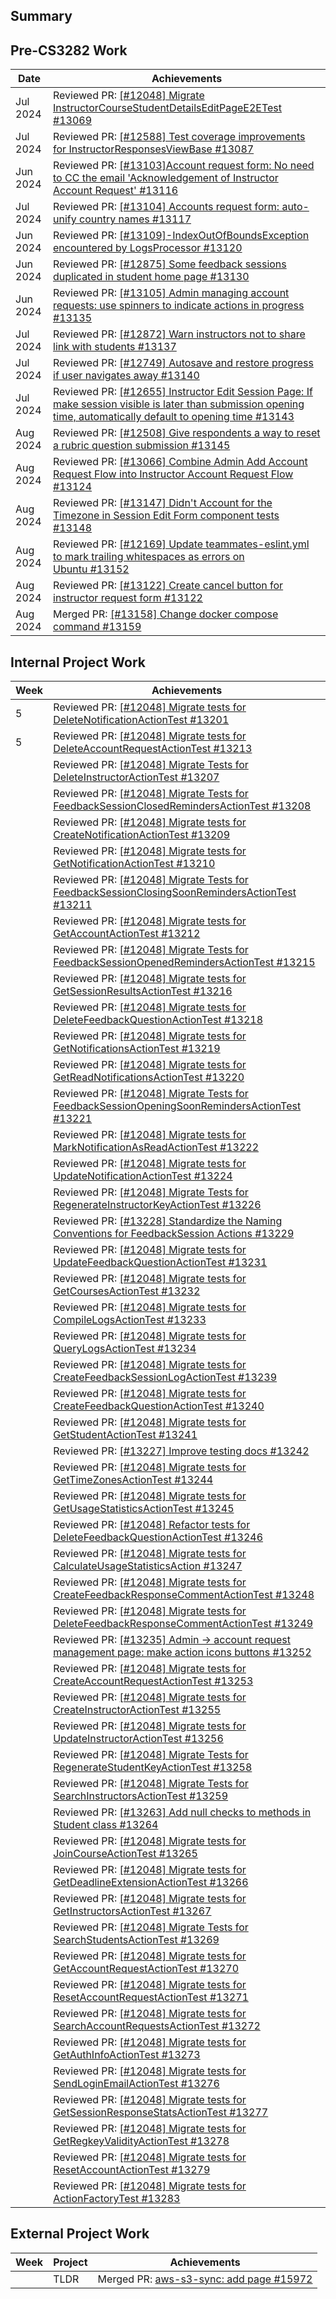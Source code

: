 ## Summary

## Pre-CS3282 Work

| Date        | Achievements                                                                                                                                                                                                   |
| ----------- | -------------------------------------------------------------------------------------------------------------------------------------------------------------------------------------------------------------- |
| Jul 2024 | Reviewed PR: [[#12048] Migrate InstructorCourseStudentDetailsEditPageE2ETest #13069](https://github.com/TEAMMATES/teammates/pull/13069)                                                                              |
| Jul 2024  | Reviewed PR: [[#12588] Test coverage improvements for InstructorResponsesViewBase #13087](https://github.com/TEAMMATES/teammates/pull/13087)                                                                                 |
| Jun 2024  | Reviewed PR: [[#13103]Account request form: No need to CC the email 'Acknowledgement of Instructor Account Request' #13116](https://github.com/TEAMMATES/teammates/pull/13116)                                                                           |
| Jul 2024 | Reviewed PR: [[#13104] Accounts request form: auto-unify country names #13117](https://github.com/TEAMMATES/teammates/pull/13117)                                              |
| Jun 2024 | Reviewed PR: [[#13109]-IndexOutOfBoundsException encountered by LogsProcessor #13120](https://github.com/TEAMMATES/teammates/pull/13120)                                                                                           |
| Jun 2024 | Reviewed PR: [[#12875] Some feedback sessions duplicated in student home page #13130](https://github.com/TEAMMATES/teammates/pull/13130)                                                                                  |
| Jun 2024 | Reviewed PR: [[#13105] Admin managing account requests: use spinners to indicate actions in progress #13135](https://github.com/TEAMMATES/teammates/pull/13135)                                                                                                          |
| Jul 2024  | Reviewed PR: [[#12872] Warn instructors not to share link with students #13137](https://github.com/TEAMMATES/teammates/pull/13137)                                                                                                       |
| Jul 2024 | Reviewed PR: [[#12749] Autosave and restore progress if user navigates away #13140](https://github.com/TEAMMATES/teammates/pull/13140)                                                                                     |
| Jul 2024 | Reviewed PR: [[#12655] Instructor Edit Session Page: If make session visible is later than submission opening time, automatically default to opening time #13143](https://github.com/TEAMMATES/teammates/pull/13143)                                                                      |
| Aug 2024 | Reviewed PR: [[#12508] Give respondents a way to reset a rubric question submission #13145](https://github.com/TEAMMATES/teammates/pull/13145)                                                            |
| Aug 2024  | Reviewed PR: [[#13066] Combine Admin Add Account Request Flow into Instructor Account Request Flow #13124](https://github.com/TEAMMATES/teammates/pull/13124)                                                                            |
| Aug 2024  | Reviewed PR: [[#13147] Didn't Account for the Timezone in Session Edit Form component tests #13148](https://github.com/TEAMMATES/teammates/pull/13148)                                                                               |
| Aug 2024  | Reviewed PR: [[#12169] Update teammates-eslint.yml to mark trailing whitespaces as errors on Ubuntu #13152](https://github.com/TEAMMATES/teammates/issues/13152)                                                                                                              |
| Aug 2024  | Reviewed PR: [[#13122] Create cancel button for instructor request form #13122](https://github.com/TEAMMATES/teammates/pull/13122)                                                                 |
| Aug 2024  | Merged PR: [[#13158] Change docker compose command #13159](https://github.com/TEAMMATES/teammates/pull/13159)                                                                 |

## Internal Project Work

| Week | Achievements                                                                                                                                          |
| ---- | ----------------------------------------------------------------------------------------------------------------------------------------------------- |
| 5    | Reviewed PR: [[#12048] Migrate tests for DeleteNotificationActionTest #13201](https://github.com/TEAMMATES/teammates/pull/13201)                  |
| 5    | Reviewed PR: [[#12048] Migrate tests for DeleteAccountRequestActionTest #13213](https://github.com/TEAMMATES/teammates/pull/13213)                    |
|  | Reviewed PR: [[#12048] Migrate Tests for DeleteInstructorActionTest #13207](https://github.com/TEAMMATES/teammates/pull/13207) |
|  | Reviewed PR: [[#12048] Migrate Tests for FeedbackSessionClosedRemindersActionTest #13208](https://github.com/TEAMMATES/teammates/pull/13208) |
|  | Reviewed PR: [[#12048] Migrate tests for CreateNotificationActionTest #13209](https://github.com/TEAMMATES/teammates/pull/13209) |
|  | Reviewed PR: [[#12048] Migrate tests for GetNotificationActionTest #13210](https://github.com/TEAMMATES/teammates/pull/13210) |
|  | Reviewed PR: [[#12048] Migrate Tests for FeedbackSessionClosingSoonRemindersActionTest #13211](https://github.com/TEAMMATES/teammates/pull/13211) |
|  | Reviewed PR: [[#12048] Migrate tests for GetAccountActionTest #13212](https://github.com/TEAMMATES/teammates/pull/13212) |
|  | Reviewed PR: [[#12048] Migrate Tests for FeedbackSessionOpenedRemindersActionTest #13215](https://github.com/TEAMMATES/teammates/pull/13215) |
|  | Reviewed PR: [[#12048] Migrate tests for GetSessionResultsActionTest #13216](https://github.com/TEAMMATES/teammates/pull/13216) |
|  | Reviewed PR: [[#12048] Migrate tests for DeleteFeedbackQuestionActionTest #13218](https://github.com/TEAMMATES/teammates/pull/13218) |
|  | Reviewed PR: [[#12048] Migrate tests for GetNotificationsActionTest #13219](https://github.com/TEAMMATES/teammates/pull/13219) |
|  | Reviewed PR: [[#12048] Migrate tests for GetReadNotificationsActionTest #13220](https://github.com/TEAMMATES/teammates/pull/13220) |
|  | Reviewed PR: [[#12048] Migrate Tests for FeedbackSessionOpeningSoonRemindersActionTest #13221](https://github.com/TEAMMATES/teammates/pull/13221) |
|  | Reviewed PR: [[#12048] Migrate tests for MarkNotificationAsReadActionTest #13222](https://github.com/TEAMMATES/teammates/pull/13222) |
|  | Reviewed PR: [[#12048] Migrate tests for UpdateNotificationActionTest #13224](https://github.com/TEAMMATES/teammates/pull/13224) |
|  | Reviewed PR: [[#12048] Migrate Tests for RegenerateInstructorKeyActionTest #13226](https://github.com/TEAMMATES/teammates/pull/13226) |
|  | Reviewed PR: [[#13228] Standardize the Naming Conventions for FeedbackSession Actions #13229](https://github.com/TEAMMATES/teammates/pull/13229) |
|  | Reviewed PR: [[#12048] Migrate tests for UpdateFeedbackQuestionActionTest #13231](https://github.com/TEAMMATES/teammates/pull/13231) |
|  | Reviewed PR: [[#12048] Migrate tests for GetCoursesActionTest #13232](https://github.com/TEAMMATES/teammates/pull/13232) |
|  | Reviewed PR: [[#12048] Migrate tests for CompileLogsActionTest #13233](https://github.com/TEAMMATES/teammates/pull/13233) |
|  | Reviewed PR: [[#12048] Migrate tests for QueryLogsActionTest #13234](https://github.com/TEAMMATES/teammates/pull/13234) |
|  | Reviewed PR: [[#12048] Migrate tests for CreateFeedbackSessionLogActionTest #13239](https://github.com/TEAMMATES/teammates/pull/13239) |
|  | Reviewed PR: [[#12048] Migrate tests for CreateFeedbackQuestionActionTest #13240](https://github.com/TEAMMATES/teammates/pull/13240) |
|  | Reviewed PR: [[#12048] Migrate tests for GetStudentActionTest #13241](https://github.com/TEAMMATES/teammates/pull/13241) |
|  | Reviewed PR: [[#13227] Improve testing docs #13242](https://github.com/TEAMMATES/teammates/pull/13242) |
|  | Reviewed PR: [[#12048] Migrate tests for GetTimeZonesActionTest #13244](https://github.com/TEAMMATES/teammates/pull/13244) |
|  | Reviewed PR: [[#12048] Migrate tests for GetUsageStatisticsActionTest #13245](https://github.com/TEAMMATES/teammates/pull/13245) |
|  | Reviewed PR: [[#12048] Refactor tests for DeleteFeedbackQuestionActionTest #13246](https://github.com/TEAMMATES/teammates/pull/13246) |
|  | Reviewed PR: [[#12048] Migrate tests for CalculateUsageStatisticsAction #13247](https://github.com/TEAMMATES/teammates/pull/13247) |
|  | Reviewed PR: [[#12048] Migrate tests for CreateFeedbackResponseCommentActionTest #13248](https://github.com/TEAMMATES/teammates/pull/13248) |
|  | Reviewed PR: [[#12048] Migrate tests for DeleteFeedbackResponseCommentActionTest #13249](https://github.com/TEAMMATES/teammates/pull/13249) |
|  | Reviewed PR: [[#13235] Admin -> account request management page: make action icons buttons #13252](https://github.com/TEAMMATES/teammates/pull/13252) |
|  | Reviewed PR: [[#12048] Migrate tests for CreateAccountRequestActionTest #13253](https://github.com/TEAMMATES/teammates/pull/13253) |
|  | Reviewed PR: [[#12048] Migrate tests for CreateInstructorActionTest #13255](https://github.com/TEAMMATES/teammates/pull/13255) |
|  | Reviewed PR: [[#12048] Migrate tests for UpdateInstructorActionTest #13256](https://github.com/TEAMMATES/teammates/pull/13256) |
|  | Reviewed PR: [[#12048] Migrate Tests for RegenerateStudentKeyActionTest #13258](https://github.com/TEAMMATES/teammates/pull/13258) |
|  | Reviewed PR: [[#12048] Migrate Tests for SearchInstructorsActionTest #13259](https://github.com/TEAMMATES/teammates/pull/13259) |
|  | Reviewed PR: [[#13263] Add null checks to methods in Student class #13264](https://github.com/TEAMMATES/teammates/pull/13264) |
|  | Reviewed PR: [[#12048] Migrate tests for JoinCourseActionTest #13265](https://github.com/TEAMMATES/teammates/pull/13265) |
|  | Reviewed PR: [[#12048] Migrate tests for GetDeadlineExtensionActionTest #13266](https://github.com/TEAMMATES/teammates/pull/13266) |
|  | Reviewed PR: [[#12048] Migrate tests for GetInstructorsActionTest #13267](https://github.com/TEAMMATES/teammates/pull/13267) |
|  | Reviewed PR: [[#12048] Migrate Tests for SearchStudentsActionTest #13269](https://github.com/TEAMMATES/teammates/pull/13269) |
|  | Reviewed PR: [[#12048] Migrate tests for GetAccountRequestActionTest #13270](https://github.com/TEAMMATES/teammates/pull/13270) |
|  | Reviewed PR: [[#12048] Migrate tests for ResetAccountRequestActionTest #13271](https://github.com/TEAMMATES/teammates/pull/13271) |
|  | Reviewed PR: [[#12048] Migrate tests for SearchAccountRequestsActionTest #13272](https://github.com/TEAMMATES/teammates/pull/13272) |
|  | Reviewed PR: [[#12048] Migrate tests for GetAuthInfoActionTest #13273](https://github.com/TEAMMATES/teammates/pull/13273) |
|  | Reviewed PR: [[#12048] Migrate tests for SendLoginEmailActionTest #13276](https://github.com/TEAMMATES/teammates/pull/13276) |
|  | Reviewed PR: [[#12048] Migrate tests for GetSessionResponseStatsActionTest #13277](https://github.com/TEAMMATES/teammates/pull/13277) |
|  | Reviewed PR: [[#12048] Migrate tests for GetRegkeyValidityActionTest #13278](https://github.com/TEAMMATES/teammates/pull/13278) |
|  | Reviewed PR: [[#12048] Migrate tests for ResetAccountActionTest #13279](https://github.com/TEAMMATES/teammates/pull/13279) |
|  | Reviewed PR: [[#12048] Migrate tests for ActionFactoryTest #13283](https://github.com/TEAMMATES/teammates/pull/13283) |

## External Project Work

| Week | Project                                                                   | Achievements                                                                                                  |
| ---- | ------------------------------------------------------------------------- | ------------------------------------------------------------------------------------------------------------- |
|  | TLDR | Merged PR: [aws-s3-sync: add page #15972](https://github.com/tldr-pages/tldr/pull/15972) |
